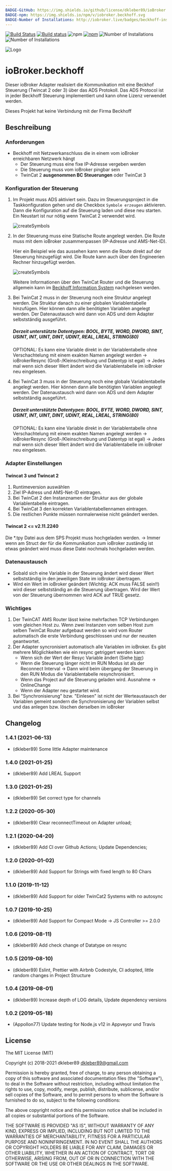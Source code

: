 ```yaml
---
BADGE-GitHub: https://img.shields.io/github/license/dkleber89/ioBroker.beckhoff
BADGE-npm: https://img.shields.io/npm/v/iobroker.beckhoff.svg
BADGE-Number of Installations: http://iobroker.live/badges/beckhoff-installed.svg
---
```

[![Build Status](https://travis-ci.org/dkleber89/ioBroker.beckhoff.svg?branch=master)](https://travis-ci.org/dkleber89/ioBroker.beckhoff) [![Build status](https://ci.appveyor.com/api/projects/status/tpqe657lqrir3kew/branch/master?svg=true)](https://ci.appveyor.com/project/dkleber89/iobroker-beckhoff/branch/master) ![npm](https://img.shields.io/npm/dm/iobroker.beckhoff)
[![npm](https://img.shields.io/npm/v/iobroker.beckhoff.svg)](https://www.npmjs.com/package/iobroker.beckhoff) ![Number of Installations](http://iobroker.live/badges/beckhoff-stable.svg)  ![Number of Installations](http://iobroker.live/badges/beckhoff-installed.svg)

![Logo](img/beckhoff.png)

# ioBroker.beckhoff
Dieser ioBroker Adapter realisiert die Kommunikation mit eine Beckhof Steuerung (Twincat 2 oder 3) über das ADS Protokoll.
Das ADS Protocol ist in jeder Beckhoff Steuerung implementiert und kann ohne Lizenz verwendet werden.

Dieses Projekt hat keine Verbindung mit der Firma Beckhoff

## Beschreibung
### Anforderungen
* Beckhoff mit Netzwerkanschluss die in einem vom ioBroker erreichbaren Netzwerk hängt
    * Der Steuerung muss eine fixe IP-Adresse vergeben werden
    * Die Steuerung muss vom ioBroker pingbar sein
    * TwinCat 2 **ausgenommen BC Steuerungen** oder TwinCat 3

### Konfiguration der Steuerung
1. Im Projekt muss ADS aktiviert sein. Dazu im Steuerungsproject in die Taskkonfiguration gehen und die Checkbox `Symbole erzeugen` aktivieren. Dann die Konfiguration auf die Steuerung laden und diese neu starten. Ein Neustart ist nur nötig wenn TwinCat 2 verwendet wird.

    ![createSymbols](img/createSymbols.png)

2. In der Steuerung muss eine Statische Route angelegt werden. Die Route muss mit dem ioBroker zusammenpassen (IP-Adresse und AMS-Net-ID).

    Hier ein Beispiel wie das aussehen kann wenn die Route direkt auf der Steuerung hinzugefügt wird. Die Route kann auch über den Engineerien Rechner hinzugefügt werden.

    ![createSymbols](img/addRoute.png)

    Weitere Informationen über den TwinCat Router und die Steuerung allgemein kann im [Beckhoff Information System](https://infosys.beckhoff.com/ "Beckhoff Information System") nachgelesen werden.

3. Bei TwinCat 2 muss in der Steuerung noch eine Struktur angelegt werden. Die Struktur danach zu einer globalen Variablentabelle hinzufügen. Hier können dann alle benötigten Variablen angelegt werden. Der Datenaustausch wird dann von ADS und dem Adapter selbstständig ausgeführt.

    ##### Derzeit unterstützte Datentypen: BOOL, BYTE, WORD, DWORD, SINT, USINT, INT, UINT, DINT, UDINT, REAL, LREAL, STRING(80)

    OPTIONAL: Es kann eine Variable direkt in der Variablentabelle ohne Verschachtelung mit einem exakten Namen angelegt werden -> ioBrokerResync (Groß-/Kleinschreibung und Datentyp ist egal) -> Jedes mal wenn sich dieser Wert ändert wird die Variablentabelle im ioBroker neu eingelesen.

3. Bei TwinCat 3 muss in der Steuerung noch eine globale Variablentabelle angelegt werden. Hier können dann alle benötigten Variablen angelegt werden. Der Datenaustausch wird dann von ADS und dem Adapter selbstständig ausgeführt.

    ##### Derzeit unterstützte Datentypen: BOOL, BYTE, WORD, DWORD, SINT, USINT, INT, UINT, DINT, UDINT, REAL, LREAL, STRING(80)

    OPTIONAL: Es kann eine Variable direkt in der Variablentabelle ohne Verschachtelung mit einem exakten Namen angelegt werden -> ioBrokerResync (Groß-/Kleinschreibung und Datentyp ist egal) -> Jedes mal wenn sich dieser Wert ändert wird die Variablentabelle im ioBroker neu eingelesen.

### Adapter Einstellungen
#### Twincat 3 und Twincat 2
1. Runtimeversion auswählen
2. Ziel IP-Adress und AMS-Net-ID eintragen.
3. Bei TwinCat 2 den Instanznamen der Struktur aus der globale Variablentabelle eintragen.
4. Bei TwinCat 3 den korrekten Variablentabellennamen eintragen.
5. Die restlichen Punkte müssen normalerweise nicht geändert werden.

#### Twincat 2 <= v2.11.2240
Die *.tpy Datei aus dem SPS Projekt muss hochgeladen werden. -> Immer wenn am Struct der für die Kommunikation zum ioBroker zuständig ist etwas geändert wird muss diese Datei nochmals hochgeladen werden.

### Datenaustausch
- Sobald sich eine Variable in der Steuerung ändert wird dieser Wert selbstständig in den jeweiligen State im ioBroker übertragen.
- Wird ein Wert im ioBroker geändert (Wichtig: ACK muss FALSE sein!!) wird dieser selbstständig an die Steuerung übertragen. Wird der Wert von der Steuerung übernommen wird ACK auf TRUE gesetz.

### Wichtiges
1. Der TwinCAT AMS Router lässt keine mehrfachen TCP Verbindungen vom gleichen Host zu. Wenn zwei Instanzen vom selben Host zum selben TwinCat Router aufgebaut werden so wird vom Router automatisch die erste Verbindung geschlossen und nur der neusten geantwortet.
2. Der Adapter syncronisiert automatisch alle Variablen im ioBroker. Es gibt mehrere Möglichkeiten wie ein resync getriggert werden kann:
    - Wenn sich der Wert der Resyc Variable ändert (Siehe [hier](#Konfiguration-der-Steuerung))
    - Wenn die Steuerung länger nicht im RUN Modus ist als der Reconnect Interval -> Dann wird beim übergang der Steuerung in den RUN Modus die Variablentabelle resynchronisiert.
    - Wenn das Project auf die Steuerung geladen wird. Ausnahme -> OnlineChange
    - Wenn der Adapter neu gestartet wird.
3. Bei "Synchronisierung" bzw. "Einlesen" ist nicht der Werteaustausch der Variablen gemeint sondern die Synchronisierung der Variablen selbst und das anlegen bzw. löschen derselben im ioBroker

## Changelog
### 1.4.1 (2021-06-13)

-   (dkleber89) Some little Adapter maintenance

### 1.4.0 (2021-01-25)

-   (dkleber89) Add LREAL Support

### 1.3.0 (2021-01-25)

-   (dkleber89) Set correct type for channels

### 1.2.2 (2020-05-30)

-   (dkleber89) Clear reconnectTimeout on Adapter unload;

### 1.2.1 (2020-04-20)

- (dkleber89) Add CI over Github Actions; Update Dependencies;

### 1.2.0 (2020-01-02)

- (dkleber89) Add Support for Strings with fixed length to 80 Chars

### 1.1.0 (2019-11-12)

- (dkleber89) Add Support for older TwinCat2 Systems with no autosync

### 1.0.7 (2019-10-25)

- (dkleber89) Add Support for Compact Mode -> JS Controller >= 2.0.0

### 1.0.6 (2019-08-11)

-   (dkleber89) Add check change of Datatype on resync

### 1.0.5 (2019-08-10)

-   (dkleber89) Eslint, Prettier with Airbnb Codestyle, CI adopted, little random changes in Project Structure

### 1.0.4 (2019-08-01)

-   (dkleber89) Increase depth of LOG details, Update dependency versions

### 1.0.2 (2019-05-18)

-   (Appollon77) Update testing for Node.js v12 in Appveyor und Travis

## License

The MIT License (MIT)

Copyright (c) 2018-2021 dkleber89 <dkleber89@gmail.com>

Permission is hereby granted, free of charge, to any person obtaining a copy
of this software and associated documentation files (the "Software"), to deal
in the Software without restriction, including without limitation the rights
to use, copy, modify, merge, publish, distribute, sublicense, and/or sell
copies of the Software, and to permit persons to whom the Software is
furnished to do so, subject to the following conditions:

The above copyright notice and this permission notice shall be included in
all copies or substantial portions of the Software.

THE SOFTWARE IS PROVIDED "AS IS", WITHOUT WARRANTY OF ANY KIND, EXPRESS OR
IMPLIED, INCLUDING BUT NOT LIMITED TO THE WARRANTIES OF MERCHANTABILITY,
FITNESS FOR A PARTICULAR PURPOSE AND NONINFRINGEMENT. IN NO EVENT SHALL THE
AUTHORS OR COPYRIGHT HOLDERS BE LIABLE FOR ANY CLAIM, DAMAGES OR OTHER
LIABILITY, WHETHER IN AN ACTION OF CONTRACT, TORT OR OTHERWISE, ARISING FROM,
OUT OF OR IN CONNECTION WITH THE SOFTWARE OR THE USE OR OTHER DEALINGS IN
THE SOFTWARE.